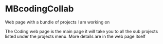 # MBcodingCollab
Web page with a bundle of projects I am working on

The Coding web page is the main page it will take you to all the sub projects listed under the projects menu. More details are in the web page itself
